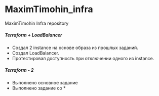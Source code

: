 # MaximTimohin_infra
MaximTimohin Infra repository
##### Terraform + LoadBalancer

 - Создал 2 instance на  основе образа из прошлых заданий.
 - Создал LoadBalancer.
 - Протестировал доступность при отключении одного из instance.

##### Terraform - 2
 - Выполнено основное задание
 - Выполнено задание со *
